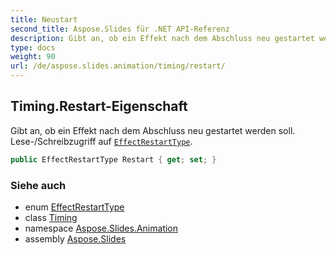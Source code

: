 ```yaml
---
title: Neustart
second_title: Aspose.Slides für .NET API-Referenz
description: Gibt an, ob ein Effekt nach dem Abschluss neu gestartet werden soll. Lese-/Schreibzugriff auf EffectRestartTypeaspose.slides.animation/effectrestarttype.
type: docs
weight: 90
url: /de/aspose.slides.animation/timing/restart/
---
```


## Timing.Restart-Eigenschaft

Gibt an, ob ein Effekt nach dem Abschluss neu gestartet werden soll. Lese-/Schreibzugriff auf [`EffectRestartType`](../../effectrestarttype).

```csharp
public EffectRestartType Restart { get; set; }
```

### Siehe auch

* enum [EffectRestartType](../../effectrestarttype)
* class [Timing](../../timing)
* namespace [Aspose.Slides.Animation](../../timing)
* assembly [Aspose.Slides](../../../)

<!-- DO NOT EDIT: généré par xmldocmd pour Aspose.Slides.dll -->